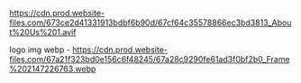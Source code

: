 https://cdn.prod.website-files.com/673ce2d41331913bdbf6b90d/67cf64c35578866ec3bd3813_About%20Us%201.avif


logo img webp - https://cdn.prod.website-files.com/67a21f323bd0e156c6f48245/67a28c9290fe61ad3f0bf2b0_Frame%202147226763.webp